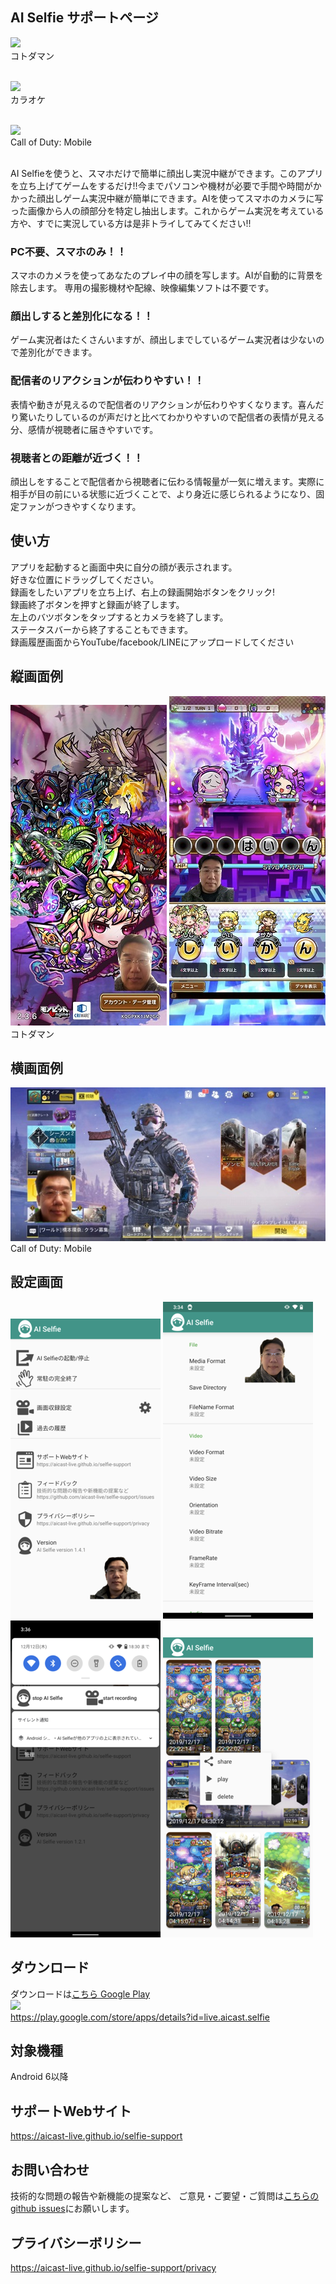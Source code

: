 ## AI Selfie サポートページ
[![](https://img.youtube.com/vi/fO8Jezlbb6s/0.jpg)](https://www.youtube.com/watch?v=fO8Jezlbb6s)<br>
コトダマン<br><br>

[![](https://img.youtube.com/vi/3TjDx7z2laU/0.jpg)](https://www.youtube.com/watch?v=3TjDx7z2laU)<br>
カラオケ<br><br>

[![](https://img.youtube.com/vi/4Kz29CSL0vw/0.jpg)](https://www.youtube.com/watch?v=4Kz29CSL0vw)<br>
Call of Duty: Mobile<br><br>

AI Selfieを使うと、スマホだけで簡単に顔出し実況中継ができます。このアプリを立ち上げてゲームをするだけ!!今までパソコンや機材が必要で手間や時間がかかった顔出しゲーム実況中継が簡単にできます。AIを使ってスマホのカメラに写った画像から人の顔部分を特定し抽出します。これからゲーム実況を考えている方や、すでに実況している方は是非トライしてみてください!!

### PC不要、スマホのみ！！
スマホのカメラを使ってあなたのプレイ中の顔を写します。AIが自動的に背景を除去します。
専用の撮影機材や配線、映像編集ソフトは不要です。

### 顔出しすると差別化になる！！
ゲーム実況者はたくさんいますが、顔出しまでしているゲーム実況者は少ないので差別化ができます。

### 配信者のリアクションが伝わりやすい！！
表情や動きが見えるので配信者のリアクションが伝わりやすくなります。喜んだり驚いたりしているのが声だけと比べてわかりやすいので配信者の表情が見える分、感情が視聴者に届きやすいです。

### 視聴者との距離が近づく！！
顔出しをすることで配信者から視聴者に伝わる情報量が一気に増えます。実際に相手が目の前にいる状態に近づくことで、より身近に感じられるようになり、固定ファンがつきやすくなります。

## 使い方
アプリを起動すると画面中央に自分の顔が表示されます。<br>
好きな位置にドラッグしてください。<br>
録画をしたいアプリを立ち上げ、右上の録画開始ボタンをクリック!<br>
録画終了ボタンを押すと録画が終了します。<br>
左上のバツボタンをタップするとカメラを終了します。<br>
ステータスバーから終了することもできます。<br>
録画履歴画面からYouTube/facebook/LINEにアップロードしてください<br>

## 縦画面例
![](images/s1.jpg) ![](images/s2.jpg)<br>
コトダマン

## 横画面例
![](images/s3.jpg)<br>
Call of Duty: Mobile

## 設定画面
![](images/device-2019-12-18-010210_240.png) ![](images/device-2019-12-12-033507_240.png) ![](images/device-2019-12-12-033622_240.png) ![](images/Screenshot_20191217-222645_240.png) <br>

## ダウンロード
ダウンロードは[こちら Google Play](https://play.google.com/store/apps/details?id=live.aicast.selfie)<br>
<a href="https://play.google.com/store/apps/details?id=live.aicast.selfie"><img src="https://play.google.com/intl/en_us/badges/images/generic/en_badge_web_generic.png" height="75"></a><br>
https://play.google.com/store/apps/details?id=live.aicast.selfie

## 対象機種
Android 6以降

## サポートWebサイト
<a href="https://aicast-live.github.io/selfie-support">https://aicast-live.github.io/selfie-support</a>

## お問い合わせ
技術的な問題の報告や新機能の提案など、
ご意見・ご要望・ご質問は[こちらのgithub issues](https://github.com/aicast-live/selfie-support/issues)にお願いします。

## プライバシーボリシー
<a href="https://aicast-live.github.io/selfie-support/privacy">https://aicast-live.github.io/selfie-support/privacy</a>
